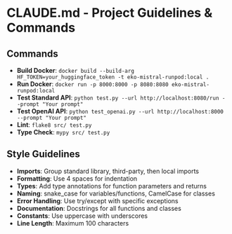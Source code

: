 # CLAUDE.md - Project Guidelines & Commands

## Commands
- **Build Docker**: `docker build --build-arg HF_TOKEN=your_huggingface_token -t eko-mistral-runpod:local .`
- **Run Docker**: `docker run -p 8000:8000 -p 8080:8080 eko-mistral-runpod:local`
- **Test Standard API**: `python test.py --url http://localhost:8080/run --prompt "Your prompt"`
- **Test OpenAI API**: `python test_openai.py --url http://localhost:8000 --prompt "Your prompt"`
- **Lint**: `flake8 src/ test.py`
- **Type Check**: `mypy src/ test.py`

## Style Guidelines
- **Imports**: Group standard library, third-party, then local imports
- **Formatting**: Use 4 spaces for indentation
- **Types**: Add type annotations for function parameters and returns
- **Naming**: snake_case for variables/functions, CamelCase for classes
- **Error Handling**: Use try/except with specific exceptions
- **Documentation**: Docstrings for all functions and classes
- **Constants**: Use uppercase with underscores
- **Line Length**: Maximum 100 characters